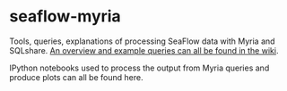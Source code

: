 seaflow-myria
=============

Tools, queries, explanations of processing SeaFlow data with Myria and SQLshare. 
[An overview and example queries can all be found in the wiki](https://github.com/uwescience/seaflow-myria/wiki/1.-SeaFlow-Myria-Overview).

IPython notebooks used to process the output from Myria queries and produce plots can all be found here.
